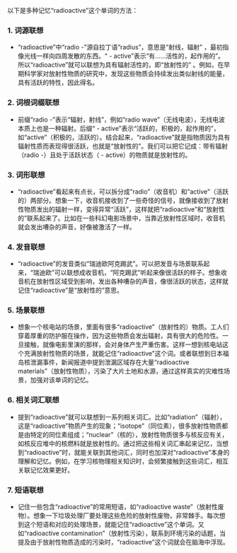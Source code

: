 以下是多种记忆“radioactive”这个单词的方法：

### 1. 词源联想
 - “radioactive”中“radio -”源自拉丁语“radius”，意思是“射线，辐射” ，最初指像光线一样向四周发散的东西。“ - active”表示“有……活性的，起作用的”。所以“radioactive”就可以联想为具有辐射活性的，即“放射性的” 。例如，在早期科学家对放射性物质的研究中，发现这些物质会持续发出类似射线的能量，具有活跃的特性，因此得名。

### 2. 词根词缀联想
 - 前缀“radio -”表示“辐射，射线”，例如“radio wave”（无线电波），无线电波本质上也是一种辐射。后缀“ - active”表示“活跃的，积极的，起作用的”，如“active”（积极的，活跃的）。结合起来，“radioactive”就是指物质因为具有辐射性质而表现得很活跃，也就是“放射性的”。我们可以把它记成：带有辐射（radio -）且处于活跃状态（ - active）的物质就是放射性的。

### 3. 词形联想
 - “radioactive”看起来有点长，可以拆分成“radio”（收音机）和“active”（活跃的）两部分。想象一下，收音机接收到了一些奇怪的信号，就像接收到了放射性物质发出的辐射一样，变得异常“活跃”，这样就把“radioactive”和“放射性的”联系起来了。比如在一些科幻电影场景中，当靠近放射性区域时，收音机就会发出嘈杂的声音，好像被激活了一样。

### 4. 发音联想
 - “radioactive”的发音类似“瑞迪欧阿克踢武”。可以把发音与场景联系起来，“瑞迪欧”可以联想成收音机，“阿克踢武”听起来像很活跃的样子。想象收音机在放射性区域受到影响，发出各种嘈杂的声音，像很活跃的状态，这样就记住“radioactive”是“放射性的”意思。

### 5. 场景联想
 - 想象一个核电站的场景，里面有很多“radioactive”（放射性的）物质。工人们穿着厚重的防护服在操作，因为这些物质会发出辐射，具有很大的危险性。一旦接触，就像电影里演的那样，会对身体产生严重伤害。这样一想到核电站这个充满放射性物质的场景，就能记住“radioactive”这个词。或者联想到日本福岛核泄漏事件，新闻报道中提到泄漏区域存在大量“radioactive materials”（放射性物质），污染了大片土地和水源，通过这样真实的灾难性场景，加强对该单词的记忆。

### 6. 相关词汇联想
 - 提到“radioactive”就可以联想到一系列相关词汇。比如“radiation”（辐射），这是“radioactive”物质产生的现象；“isotope”（同位素），很多放射性物质都是由特定的同位素组成；“nuclear”（核的），放射性物质很多与核反应有关，如核反应堆中的核燃料就是放射性的。通过把这些相关词汇串起来记忆，当想到“radioactive”时，就能关联到其他词汇，同时也加深对“radioactive”本身的理解和记忆。例如，在学习核物理相关知识时，会频繁接触到这些词汇，相互关联记忆效果更好。

### 7. 短语联想
 - 记住一些包含“radioactive”的常用短语，如“radioactive waste”（放射性废物）。想象一下垃圾处理厂要处理这些危险的放射性废物，非常棘手。每次想到这个短语和对应的处理场景，就能记住“radioactive”这个单词。又如“radioactive contamination”（放射性污染），联系到环境污染的话题，当提及由于放射性物质造成的污染时，“radioactive”这个词就会在脑海中浮现。 